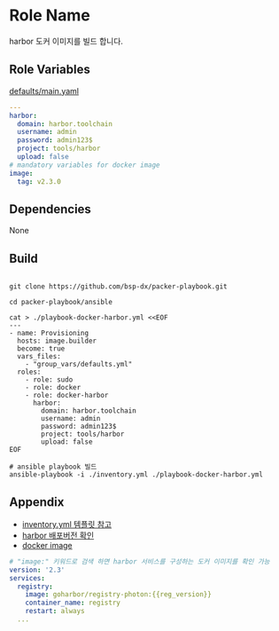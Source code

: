 Role Name
=========
harbor 도커 이미지를 빌드 합니다.


Role Variables
--------------

[defaults/main.yaml](./defaults/main.yml)
```yaml
---
harbor:
  domain: harbor.toolchain
  username: admin
  password: admin123$
  project: tools/harbor
  upload: false
# mandatory variables for docker image
image:
  tag: v2.3.0
```


Dependencies
------------
None


Build
----------------

```shell

git clone https://github.com/bsp-dx/packer-playbook.git

cd packer-playbook/ansible

cat > ./playbook-docker-harbor.yml <<EOF
---
- name: Provisioning
  hosts: image.builder
  become: true
  vars_files:
    - "group_vars/defaults.yml"
  roles:
    - role: sudo
    - role: docker
    - role: docker-harbor
      harbor:
        domain: harbor.toolchain
        username: admin
        password: admin123$
        project: tools/harbor
        upload: false
EOF

# ansible playbook 빌드 
ansible-playbook -i ./inventory.yml ./playbook-docker-harbor.yml
```


Appendix
----------------
- [inventory.yml 템플릿 참고](../../../README.md#inventory-example)
- [harbor 배포버전 확인](https://github.com/goharbor/harbor/releases)
- [docker image](https://github.com/goharbor/harbor/blob/master/make/photon/prepare/templates/docker_compose/docker-compose.yml.jinja)  
```yaml
# "image:" 키워드로 검색 하면 harbor 서비스를 구성하는 도커 이미지를 확인 가능 
version: '2.3'
services:
  registry:
    image: goharbor/registry-photon:{{reg_version}}
    container_name: registry
    restart: always
  ...
```